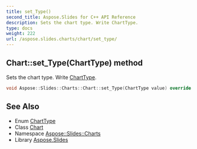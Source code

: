 ```yaml
---
title: set_Type()
second_title: Aspose.Slides for C++ API Reference
description: Sets the chart type. Write ChartType.
type: docs
weight: 222
url: /aspose.slides.charts/chart/set_type/
---
```

## Chart::set_Type(ChartType) method


Sets the chart type. Write [ChartType](../../charttype/).

```cpp
void Aspose::Slides::Charts::Chart::set_Type(ChartType value) override
```

## See Also

* Enum [ChartType](../../charttype/)
* Class [Chart](../)
* Namespace [Aspose::Slides::Charts](../../)
* Library [Aspose.Slides](../../../)